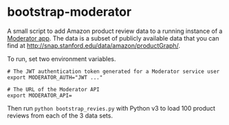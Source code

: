 # bootstrap-moderator

A small script to add Amazon product review data to a running instance
of a [Moderator app](https://github.com/conversationai/conversationai-moderator). The data is a subset of publicly available data that you can find at
http://snap.stanford.edu/data/amazon/productGraph/.

To run, set two environment variables.

```shell
# The JWT authentication token generated for a Moderator service user
export MODERATOR_AUTH="JWT ..."

# The URL of the Moderator API
export MODERATOR_API=
```

Then run `python bootstrap_revies.py` with Python v3 to load 100 product reviews from each of the 3 data sets.
